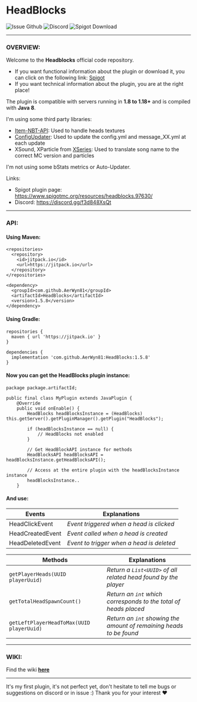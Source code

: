 # HeadBlocks

![Issue Github](https://img.shields.io/github/issues-raw/AerWyn81/HeadBlocks?color=%2370d121&style=for-the-badge)
![Discord](https://img.shields.io/discord/912462773995335701?label=DISCORD&logo=discord&logoColor=%238bc1f7&style=for-the-badge)
![Spigot Download](https://img.shields.io/spiget/downloads/97630?logo=data%3Aimage%2Fpng%3Bbase64%2CiVBORw0KGgoAAAANSUhEUgAAAA4AAAAOCAYAAAAfSC3RAAAAAXNSR0IB2cksfwAAAARnQU1BAACxjwv8YQUAAAAJcEhZcwAADsMAAA7DAcdvqGQAAAGASURBVDhPYxg0gB2I2Xx8fDRERUV5jI2N%2BSHCCMAIpZEBk6%2Bv73x2dnYNQUFB1Y8fP15kZWVdsHTp0oVQeTBghtLI4H9kZOSmGzdunGNkZLQ%2Ff%2F68w8GDB89C5eCACUqjgMbGxn9AG6O4ubkN9PX1vaHCKADs1MIQC84%2F7P%2BEf3L%2FfQnii%2F5ilDjzXPgYUKMMLxfrET7Bjy6TJ%2B%2F4CZKDAZBTGf2MP603kP7cyvzjT5Qcy9tEWaHvifysX%2BSkuV4x64s8kHv2UYKBk1%2Fq9MOHD39BtEE0skiJC7k%2BfM9pzsn2X%2FzuW27JD1%2F%2Bi3Ky%2FGR%2B%2B42d4eEHPoZ773nsuLi4Ynh4eOY%2Ff%2F4cbDPYqW5ubipfvnyZxMzMJPLv3%2F8D379%2F%2FcXBxmHJzMoKioanv3%2F%2F1gY6WxkYug%2Ffvn1rfPr06bfw6Kivr2c6cOAAEzAE%2F0CFwHKurq5cQEMvMjExyf7792%2Ff%2F%2F%2F%2Fo0%2BcOPEOrIIQsLe3V7C2tpYDMrHGAj0AAwMAnm2Bn%2B%2FKtQMAAAAASUVORK5CYII%3D&style=for-the-badge)
___

### OVERVIEW:

Welcome to the **Headblocks** official code repository.

* If you want functional information about the plugin or download it, you can click on the following
  link: [Spigot](https://www.spigotmc.org/resources/headblocks-1-8-1-17.97630/)
* If you want technical information about the plugin, you are at the right place!

The plugin is compatible with servers running in **1.8 to 1.18+** and is compiled with **Java 8**.

I'm using some third party libraries:

* [Item-NBT-API](https://github.com/tr7zw/Item-NBT-API): Used to handle heads textures
* [ConfigUpdater](https://github.com/tchristofferson/Config-Updater): Used to update the config.yml and message_XX.yml
  at each update
* XSound, XParticle from [XSeries](https://github.com/CryptoMorin/XSeries): Used to translate song name to the correct
  MC version and particles

I'm not using some bStats metrics or Auto-Updater.

Links:

* Spigot plugin page: https://www.spigotmc.org/resources/headblocks.97630/
* Discord: https://discord.gg/f3d848XsQt

___

### API:

#### Using Maven:

```
<repositories>
  <repository>
    <id>jitpack.io</id>
    <url>https://jitpack.io</url>
  </repository>
</repositories>

<dependency>
  <groupId>com.github.AerWyn81</groupId>
  <artifactId>HeadBlocks</artifactId>
  <version>1.5.8</version>
</dependency>
```

#### Using Gradle:

```
repositories {
  maven { url 'https://jitpack.io' }
}

dependencies {
  implementation 'com.github.AerWyn81:HeadBlocks:1.5.8'
}
```

#### Now you can get the HeadBlocks plugin instance:

```
package package.artifactId;

public final class MyPlugin extends JavaPlugin {
    @Override
    public void onEnable() {
        HeadBlocks headBlocksInstance = (HeadBlocks) this.getServer().getPluginManager().getPlugin("HeadBlocks");

        if (headBlocksInstance == null) {
            // HeadBlocks not enabled
        }

        // Get HeadBlockAPI instance for methods
        HeadBlocksAPI headBlocksAPI = headBlocksInstance.getHeadBlocksAPI();
        
        // Access at the entire plugin with the headBlocksInstance instance
        headBlocksInstance..
    }
```

#### And use:

Events  | Explanations
------------- | -------------
HeadClickEvent | _Event triggered when a head is clicked_
HeadCreatedEvent | _Event called when a head is created_
HeadDeletedEvent | _Event to trigger when a head is deleted_

Methods  | Explanations
------------- | -------------
`getPlayerHeads(UUID playerUuid)` | _Return a `List<UUID>` of all related head found by the player_
`getTotalHeadSpawnCount()` | _Return an `int` which corresponds to the total of heads placed_
`getLeftPlayerHeadToMax(UUID playerUuid)` | _Return an `int` showing the amount of remaining heads to be found_
___

### WIKI:

Find the wiki **[here](https://aerwyn81.github.io/HeadBlocks)**
___
It's my first plugin, it's not perfect yet, don't hesitate to tell me bugs or suggestions on discord or in issue :)
Thank you for your interest ❤️